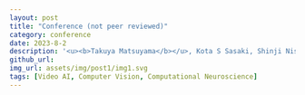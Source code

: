 ```yaml
---
layout: post
title: "Conference (not peer reviewed)"
category: conference
date: 2023-8-2
description: '<u><b>Takuya Matsuyama</b></u>, Kota S Sasaki, Shinji Nishimoto<br /><b>The first-person perspective contributes to the acquisition of visual representation in the human brain: Analysis using Deep Neural Networks</b><br /><i>Neuro2023</i>, Sendai, Japan, August 2023<br />'
github_url:
img_url: assets/img/post1/img1.svg
tags: [Video AI, Computer Vision, Computational Neuroscience]
---
```

